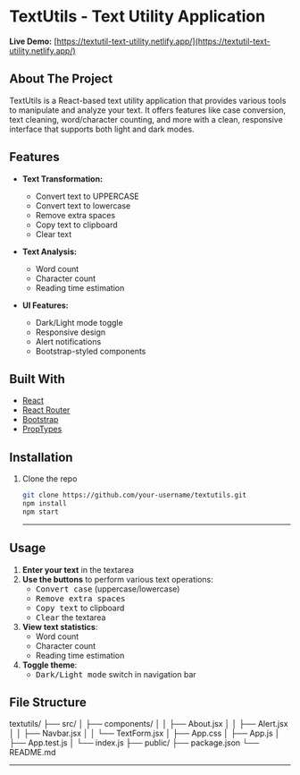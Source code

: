 # TextUtils - Text Utility Application

**Live Demo:** [https://textutil-text-utility.netlify.app/](https://textutil-text-utility.netlify.app/)

## About The Project

TextUtils is a React-based text utility application that provides various tools to manipulate and analyze your text. It offers features like case conversion, text cleaning, word/character counting, and more with a clean, responsive interface that supports both light and dark modes.

## Features

- **Text Transformation:**
  - Convert text to UPPERCASE
  - Convert text to lowercase
  - Remove extra spaces
  - Copy text to clipboard
  - Clear text

- **Text Analysis:**
  - Word count
  - Character count
  - Reading time estimation

- **UI Features:**
  - Dark/Light mode toggle
  - Responsive design
  - Alert notifications
  - Bootstrap-styled components

## Built With

- [React](https://reactjs.org/)
- [React Router](https://reactrouter.com/)
- [Bootstrap](https://getbootstrap.com/)
- [PropTypes](https://www.npmjs.com/package/prop-types)

## Installation

1. Clone the repo
   ```sh
   git clone https://github.com/your-username/textutils.git
   npm install
   npm start

   ```

   ---

## Usage

1. **Enter your text** in the textarea  
2. **Use the buttons** to perform various text operations:  
   - <kbd>Convert case</kbd> (uppercase/lowercase)  
   - <kbd>Remove extra spaces</kbd>  
   - <kbd>Copy text</kbd> to clipboard  
   - <kbd>Clear</kbd> the textarea  
3. **View text statistics**:  
   - Word count  
   - Character count  
   - Reading time estimation  
4. **Toggle theme**:  
   - <kbd>Dark/Light mode</kbd> switch in navigation bar  

## File Structure

textutils/
├── src/
│   ├── components/
│   │   ├── About.jsx
│   │   ├── Alert.jsx
│   │   ├── Navbar.jsx
│   │   └── TextForm.jsx
│   ├── App.css
│   ├── App.js
│   ├── App.test.js
│   └── index.js
├── public/
├── package.json
└── README.md

---
